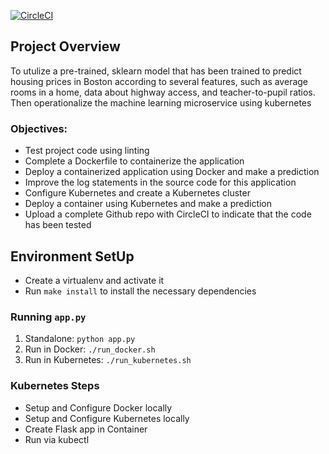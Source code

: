 [![CircleCI](https://circleci.com/gh/wendysegura/ml-microservice-kubernetes.svg?style=svg)](https://circleci.com/gh/wendysegura/ml-microservice-kubernetes)

## Project Overview
To utulize a pre-trained, sklearn model that has been trained to predict housing prices in Boston according to several features, such as average rooms in a home, data about highway access, and teacher-to-pupil ratios.
Then operationalize the machine learning microservice using kubernetes

### Objectives:
* Test project code using linting
* Complete a Dockerfile to containerize the application
* Deploy a containerized application using Docker and make a prediction
* Improve the log statements in the source code for this application
* Configure Kubernetes and create a Kubernetes cluster
* Deploy a container using Kubernetes and make a prediction
* Upload a complete Github repo with CircleCI to indicate that the code has been tested


## Environment SetUp

* Create a virtualenv and activate it
* Run `make install` to install the necessary dependencies

### Running `app.py`

1. Standalone:  `python app.py`
2. Run in Docker:  `./run_docker.sh`
3. Run in Kubernetes:  `./run_kubernetes.sh`

### Kubernetes Steps

* Setup and Configure Docker locally
* Setup and Configure Kubernetes locally
* Create Flask app in Container
* Run via kubectl
